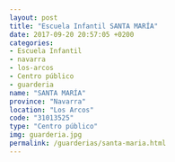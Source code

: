 ```yaml
---
layout: post
title: "Escuela Infantil SANTA MARÍA"
date: 2017-09-20 20:57:05 +0200
categories:
- Escuela Infantil
- navarra
- los-arcos
- Centro público
- guarderia
name: "SANTA MARÍA"
province: "Navarra"
location: "Los Arcos"
code: "31013525"
type: "Centro público"
img: guarderia.jpg
permalink: /guarderias/santa-maria.html
---
```

